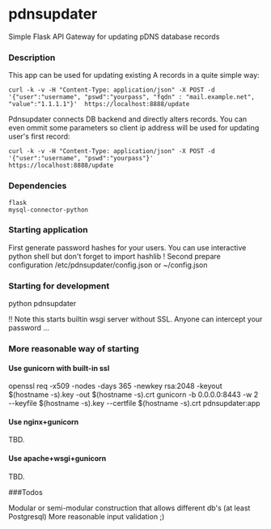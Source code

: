 # pdnsupdater
Simple Flask API Gateway for updating pDNS database records

### Description
This app can be used for updating existing A records in a quite simple way:

```
curl -k -v -H "Content-Type: application/json" -X POST -d '{"user":"username", "pswd":"yourpass", "fqdn" : "mail.example.net", "value":"1.1.1.1"}'  https://localhost:8888/update
```

Pdnsupdater connects DB backend and directly alters records. You can even ommit some parameters so client ip address will be used for updating user's first record:

```
curl -k -v -H "Content-Type: application/json" -X POST -d '{"user":"username", "pswd":"yourpass"}'  https://localhost:8888/update
```


### Dependencies

```
flask
mysql-connector-python
```


### Starting application

First generate password hashes for your users. You can use interactive python shell but don't forget to import hashlib !
Second prepare configuration /etc/pdnsupdater/config.json or ~/config.json

### Starting for development
python pdnsupdater

!! Note this starts builtin wsgi server without SSL. Anyone can intercept your password ...


### More reasonable way of starting

#### Use gunicorn with built-in ssl

openssl req -x509 -nodes -days 365 -newkey rsa:2048 -keyout $(hostname -s).key -out $(hostname -s).crt
gunicorn -b 0.0.0.0:8443 -w 2 --keyfile $(hostname -s).key --certfile $(hostname -s).crt pdnsupdater:app


#### Use nginx+gunicorn

TBD.

#### Use apache+wsgi+gunicorn

TBD.

###Todos

Modular or semi-modular construction that allows different db's (at least Postgresql)
More reasonable input validation ;)
